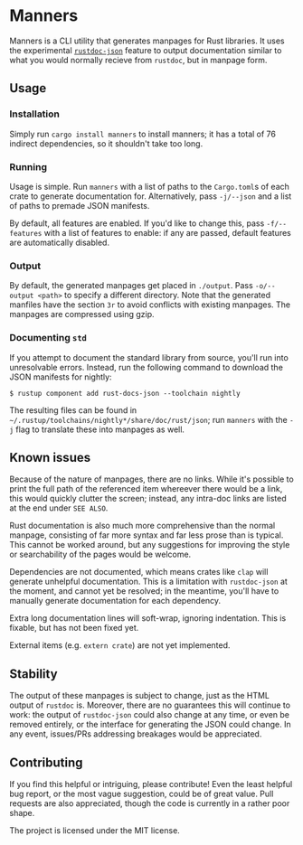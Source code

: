 # Manners

Manners is a CLI utility that generates manpages for Rust libraries. It uses the
experimental
[`rustdoc-json`](https://rust-lang.github.io/rfcs/2963-rustdoc-json.html)
feature to output documentation similar to what you would normally recieve from
`rustdoc`, but in manpage form.

## Usage

### Installation

Simply run `cargo install manners` to install manners; it has a total of 76
indirect dependencies, so it shouldn't take too long.

### Running

Usage is simple. Run `manners` with a list of paths to the `Cargo.toml`s of each
crate to generate documentation for. Alternatively, pass `-j/--json` and a list of
paths to premade JSON manifests.

By default, all features are enabled. If you'd like to change this, pass
`-f/--features` with a list of features to enable: if any are passed, default
features are automatically disabled.

### Output

By default, the generated manpages get placed in `./output`. Pass
`-o/--output <path>` to specify a different directory. Note that the generated
manfiles have the section `3r` to avoid conflicts with existing manpages. The
manpages are compressed using gzip.

### Documenting `std`

If you attempt to document the standard library from source, you'll run into
unresolvable errors. Instead, run the following command to download the JSON
manifests for nightly:

```shell
$ rustup component add rust-docs-json --toolchain nightly
```

The resulting files can be found in
`~/.rustup/toolchains/nightly*/share/doc/rust/json`; run `manners` with the `-j`
flag to translate these into manpages as well.

## Known issues

Because of the nature of manpages, there are no links. While it's possible to
print the full path of the referenced item whereever there would be a link, this would
quickly clutter the screen; instead, any intra-doc links are listed at the end
under `SEE ALSO`.

Rust documentation is also much more comprehensive than the normal manpage,
consisting of far more syntax and far less prose than is typical. This cannot be
worked around, but any suggestions for improving the style or searchability of
the pages would be welcome.

Dependencies are not documented, which means crates like `clap` will generate
unhelpful documentation. This is a limitation with `rustdoc-json` at the moment,
and cannot yet be resolved; in the meantime, you'll have to manually generate
documentation for each dependency.

Extra long documentation lines will soft-wrap, ignoring indentation. This is
fixable, but has not been fixed yet.

External items (e.g. `extern crate`) are not yet implemented.

## Stability

The output of these manpages is subject to change, just as the HTML output of
`rustdoc` is. Moreover, there are no guarantees this will continue to work: the
output of `rustdoc-json` could also change at any time, or even be removed
entirely, or the interface for generating the JSON could change. In any event,
issues/PRs addressing breakages would be appreciated.

## Contributing

If you find this helpful or intriguing, please contribute! Even the least
helpful bug report, or the most vague suggestion, could be of great value. Pull
requests are also appreciated, though the code is currently in a rather poor
shape.

The project is licensed under the MIT license.
